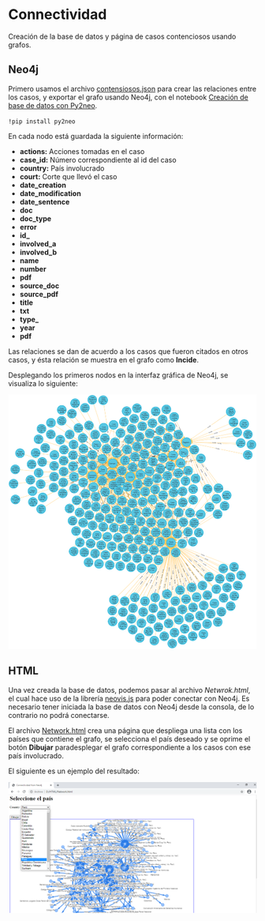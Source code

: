 # Connectividad
Creación de la base de datos y página de casos contenciosos usando grafos.

## Neo4j
Primero usamos el archivo [contensiosos.json](https://github.com/CharlesAG/Connectividad/blob/main/contensiosos.json) para crear las relaciones entre los casos, y exportar el grafo usando Neo4j, con el notebook [Creación de base de datos con Py2neo](https://github.com/CharlesAG/Connectividad/blob/main/Creaci%C3%B3n%20de%20base%20de%20datos%20con%20Py2neo%20(Neo4j%20for%20Python).ipynb).

`!pip install py2neo`

En cada nodo está guardada la siguiente información:
* **actions:** Acciones tomadas en el caso
* **case_id:** Número correspondiente al id del caso
* **country:** País involucrado 
* **court:** Corte que llevó el caso
* **date_creation**
* **date_modification**
* **date_sentence**
* **doc**
* **doc_type**
* **error**
* **id_**
* **involved_a**
* **involved_b**
* **name**
* **number**
* **pdf**
* **source_doc**
* **source_pdf**
* **title**
* **txt**
* **type_**
* **year**
* **pdf**

Las relaciones se dan de acuerdo a los casos que fueron citados en otros casos, y ésta relación se muestra en el grafo como **Incide**.

Desplegando los primeros nodos en la interfaz gráfica de Neo4j, se visualiza lo siguiente:

![Image of graph database](https://github.com/CharlesAG/Connectividad/blob/main/images/graph1.png)

## HTML

Una vez creada la base de datos, podemos pasar al archivo *Netwrok.html*, el cual hace uso de la librería [neovis.js](https://github.com/neo4j-contrib/neovis.js/) para poder conectar con Neo4j.
Es necesario tener iniciada la base de datos con Neo4j desde la consola, de lo contrario no podrá conectarse.

El archivo [Network.html](https://github.com/CharlesAG/Connectividad/blob/main/Network.html) crea una página que despliega una lista con los países que contiene el grafo, se selecciona el país deseado y se oprime el botón **Dibujar** paradesplegar el grafo correspondiente a los casos con ese país involucrado.

El siguiente es un ejemplo del resultado:

![Ejemplo Network.html](https://github.com/CharlesAG/Connectividad/blob/main/images/Ejemplo%20Network.html.png)

